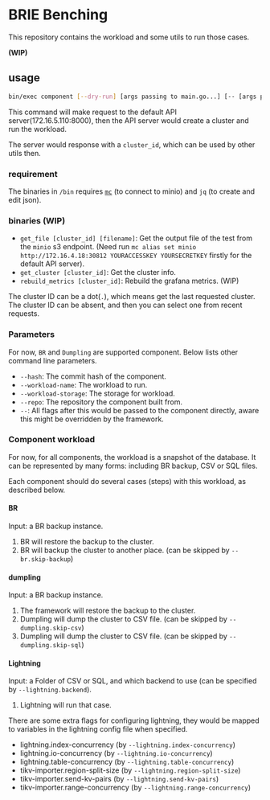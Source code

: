 # BRIE Benching

This repository contains the workload and some utils to run those cases.

**(WIP)**

## usage

```bash
bin/exec component [--dry-run] [args passing to main.go...] [-- [args passing to the component...]] 
```

This command will make request to the default API server(172.16.5.110:8000), 
then the API server would create a cluster and run the workload. 

The server would response with a `cluster_id`, which can be used 
by other utils then.

### requirement

The binaries in `/bin` requires [`mc`](https://github.com/minio/mc) (to connect to minio) and `jq` (to create and edit json).


### binaries (WIP)

- `get_file [cluster_id] [filename]`: Get the output file of the test from the `minio` s3 endpoint. 
(Need run `mc alias set minio http://172.16.4.18:30812 YOURACCESSKEY YOURSECRETKEY` firstly for the default API server).
- `get_cluster [cluster_id]`: Get the cluster info.
- `rebuild_metrics [cluster_id]`: Rebuild the grafana metrics. (WIP)

The cluster ID can be a dot(`.`), which means get the last requested cluster.  
The cluster ID can be absent, and then you can select one from recent requests.

### Parameters

For now, `BR` and `Dumpling` are supported component. Below lists other command line parameters.

- `--hash`: The commit hash of the component.
- `--workload-name`: The workload to run.
- `--workload-storage`: The storage for workload.
- `--repo`: The repository the component built from.
- `--`: All flags after this would be passed to the component directly, aware this might be overridden by the framework.  
 
### Component workload

For now, for all components, the workload is a snapshot of the database. It can be represented by many forms: including
BR backup, CSV or SQL files. 

Each component should do several cases (steps) with this workload, as described below.

#### BR

Input: a BR backup instance.

1. BR will restore the backup to the cluster.
2. BR will backup the cluster to another place. (can be skipped by `--br.skip-backup`)

#### dumpling

Input: a BR backup instance.

1. The framework will restore the backup to the cluster.
2. Dumpling will dump the cluster to CSV file. (can be skipped by `--dumpling.skip-csv`)
3. Dumpling will dump the cluster to CSV file. (can be skipped by `--dumpling.skip-sql`)

#### Lightning

Input: a Folder of CSV or SQL, and which backend to use (can be specified by `--lightning.backend`).

1. Lightning will run that case.

There are some extra flags for configuring lightning, they would be mapped to 
variables in the lightning config file when specified. 

- lightning.index-concurrency     (by `--lightning.index-concurrency`)
- lightning.io-concurrency        (by `--lightning.io-concurrency`) 
- lightning.table-concurrency     (by `--lightning.table-concurrency`)
- tikv-importer.region-split-size (by `--lightning.region-split-size`)
- tikv-importer.send-kv-pairs     (by `--lightning.send-kv-pairs`)
- tikv-importer.range-concurrency (by `--lightning.range-concurrency`) 